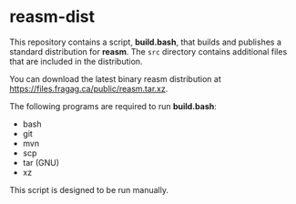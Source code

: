 # reasm-dist

This repository contains a script, **build.bash**, that builds and publishes a
standard distribution for **reasm**. The `src` directory contains additional
files that are included in the distribution.

You can download the latest binary reasm distribution at
https://files.fragag.ca/public/reasm.tar.xz.

The following programs are required to run **build.bash**:

* bash
* git
* mvn
* scp
* tar (GNU)
* xz

This script is designed to be run manually.
